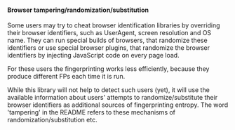 #### Browser tampering/randomization/substitution

Some users may try to cheat browser identification libraries by overriding their browser identifiers, such as UserAgent, screen resolution and OS name.
They can run special builds of browsers, that randomize these identifiers or use special browser plugins, that randomize the browser identifiers by
injecting JavaScript code on every page load.

For these users the fingerprinting works less efficiently, because they produce different FPs each time it is run.

While this library will not help to detect such users (yet), it will use the available information about users' attempts to randomize/substitute their browser identifiers
as additional sources of fingerprinting entropy. The word 'tampering' in the README refers to these mechanisms of randomization/substitution etc.
